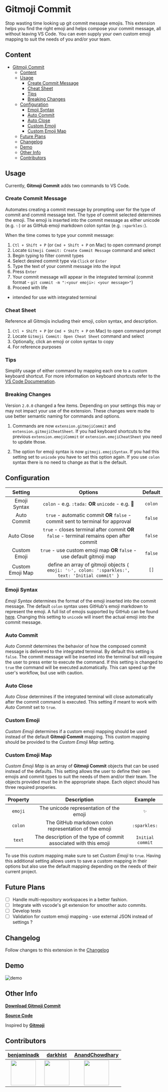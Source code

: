 # Gitmoji Commit

Stop wasting time looking up git commit message emojis. This extension helps you find the right emoji and helps compose your commit message, all without leaving VS Code. You can even supply your own custom emoji mapping to suit the needs of you and/or your team.

## Content

- [Gitmoji Commit](#gitmoji-commit)
  - [Content](#content)
  - [Usage](#usage)
    - [Create Commit Message](#create-commit-message)
    - [Cheat Sheet](#cheat-sheet)
    - [Tips](#tips)
    - [Breaking Changes](#breaking-changes)
  - [Configuration](#configuration)
    - [Emoji Syntax](#emoji-syntax)
    - [Auto Commit](#auto-commit)
    - [Auto Close](#auto-close)
    - [Custom Emoji](#custom-emoji)
    - [Custom Emoji Map](#custom-emoji-map)
  - [Future Plans](#future-plans)
  - [Changelog](#changelog)
  - [Demo](#demo)
  - [Other Info](#other-info)
  - [Contributors](#contributors)

## Usage

Currently, **Gitmoji Commit** adds two commands to VS Code.

### Create Commit Message

Automates creating a commit message by prompting user for the type of commit and commit message text. The type of commit selected determines the emoji. The emoji is inserted into the commit message as either unicode (e.g. `✨`) or as GitHub emoji markdown colon syntax (e.g. `:sparkles:`).

When the time comes to type your commit message:

1. `Ctl + Shift + P` (or `Cmd + Shift + P` on Mac) to open command prompt
2. Locate `Gitmoji Commit: Create Commit Message` command and select
3. Begin typing to filter commit types
4. Select desired commit type via `Click` or `Enter`
5. Type the text of your commit message into the input
6. Press `Enter`
7. Your commit message will appear in the integrated terminal (commit format - `git commit -m ":<your emoji>: <your message>"`)
8. Proceed with life

- intended for use with integrated terminal

### Cheat Sheet

Reference all Gitmojis including their emoji, colon syntax, and description.

1. `Ctl + Shift + P` (or `Cmd + Shift + P` on Mac) to open command prompt
2. Locate `Gitmoji Commit: Open Cheat Sheet` command and select
3. Optionally, click an emoji or colon syntax to copy
4. For reference purposes

### Tips

Simplify usage of either command by mapping each one to a custom keyboard shortcut. For more information on keyboard shortcuts refer to the [VS Code Documenation](https://code.visualstudio.com/docs/getstarted/keybindings#_keyboard-shortcuts-editor).

### Breaking Changes

Version `2.0.0` changed a few items. Depending on your settings this may or may not impact your use of the extension. These changes were made to use better semantic naming for commands and options.

1. Commands are now `extension.gitmojiCommit` and `extension.gitmojiCheatSheet`. If you had keyboard shortcuts to the previous `extension.emojiCommit` or `extension.emojiCheatSheet` you need to update those.

2. The option for emoji syntax is now `gitmoji.emojiSyntax`. If you had this setting set to `unicode` you have to set this option again. If you use `colon` syntax there is no need to change as that is the default.

## Configuration

|     Setting      |                                              Options                                              | Default |
| :--------------: | :-----------------------------------------------------------------------------------------------: | :-----: |
|   Emoji Syntax   |                        `colon` - e.g. `:tada:` **OR** `unicode` - e.g. 🎉                         | `colon` |
|   Auto Commit    |          `true` - automatic commit **OR** `false` - commit sent to terminal for approval          | `false` |
|    Auto Close    |     `true` - closes terminal after commit **OR** `false` - terminal remains open after commit     | `false` |
|   Custom Emoji   |              `true` - use custom emoji map **OR** `false` - use default gitmoji map               | `false` |
| Custom Emoji Map | define an array of gitmoji objects `{ emoji: '✨', colon: ':sparkles:', text: 'Initial commit' }` |  `[]`   |

### Emoji Syntax

_Emoji Syntax_ determines the format of the emoji inserted into the commit message. The default `colon` syntax uses GitHub's emoji markdown to represent the emoji. A full list of emojis supported by GitHub can be found [here](https://gist.github.com/rxaviers/7360908). Changing this setting to `unicode` will insert the actual emoji into the commit message.

### Auto Commit

_Auto Commit_ determines the behavior of how the composed commit message is delivered to the integrated terminal. By default this setting is `false`. The commit message will be inserted into the terminal but will require the user to press enter to execute the command. If this setting is changed to `true` the command will be executed automatically. This can speed up the user's workflow, but use with caution.

### Auto Close

_Auto Close_ determines if the integrated terminal will close automatically after the commit command is executed. This setting if meant to work with _Auto Commit_ set to `true`.

### Custom Emoji

_Custom Emoji_ determines if a custom emoji mapping should be used instead of the default **Gitmoji Commit** mapping. This custom mapping should be provided to the _Custom Emoji Map_ setting.

### Custom Emoji Map

_Custom Emoji Map_ is an array of **Gitmoji Commit** objects that can be used instead of the defaults. This setting allows the user to define their own emojis and commit types to suit the needs of them and/or their team. The objects provided must be in the appropriate shape. Each object should has three required properies.

| Property |                           Description                            |     Example      |
| :------: | :--------------------------------------------------------------: | :--------------: |
| `emoji`  |             The unicode representation of the emoji              |       `✨`       |
| `colon`  |      The GitHub markdown colon representation of the emoji       |   `:sparkles:`   |
|  `text`  | The description of the type of commit associated with this emoji | `Initial commit` |

To use this custom mapping make sure to set _Custom Emoji_ to `true`. Having this additional setting allows users to save a custom mapping in their options but also use the default mapping depending on the needs of their current project.

## Future Plans

- [ ] Handle multi-repository workspaces in a better fashion.
- [ ] Integrate with vscode's git extension for smoother auto commits.
- [ ] Develop tests
- [ ] Validation for custom emoji mapping - use external JSON instead of settings ?

## Changelog

Follow changes to this extension in the [Changelog](https://github.com/benjaminadk/emojigit/blob/master/CHANGELOG.md)

## Demo

![demo](https://res.cloudinary.com/benjaminadk/image/upload/v1546353734/portfolio/gitmoji-3.gif)

## Other Info

[**Download Gitmoji Commit**](https://marketplace.visualstudio.com/items?itemName=benjaminadk.emojis4git)

[**Source Code**](https://github.com/benjaminadk/emojigit)

Inspired by [**Gitmoji**](https://gitmoji.carloscuesta.me/)

## Contributors

|                                [**benjaminadk**](https://github.com/benjaminadk)                                |                                 [**darkhist**](https://github.com/darkhist)                                  |                              [**AnandChowdhary**](https://github.com/AnandChowdhary)                              |
| :-------------------------------------------------------------------------------------------------------------: | :----------------------------------------------------------------------------------------------------------: | :---------------------------------------------------------------------------------------------------------------: |
| [<img src="https://avatars2.githubusercontent.com/u/28043421?s=80" width="80">](https://github.com/benjaminadk) | [<img src="https://avatars2.githubusercontent.com/u/11217831?s=80" width="80">](https://github.com/darkhist) | [<img src="https://avatars2.githubusercontent.com/u/2841780?s=80" width="80">](https://github.com/AnandChowdhary) |
